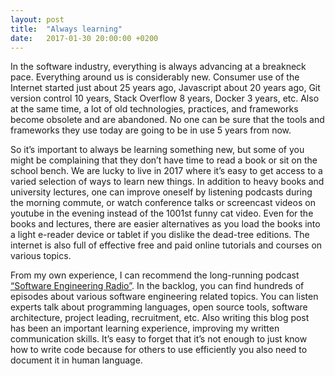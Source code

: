 ```yaml
---
layout: post
title:  "Always learning"
date:   2017-01-30 20:00:00 +0200
---
```


In the software industry, everything is always advancing at a breakneck pace. Everything around us is considerably new. Consumer use of the Internet started just about 25 years ago, Javascript about 20 years ago, Git version control 10 years, Stack Overflow 8 years, Docker 3 years, etc. Also at the same time, a lot of old technologies, practices, and frameworks become obsolete and are abandoned. No one can be sure that the tools and frameworks they use today are going to be in use 5 years from now.

So it’s important to always be learning something new, but some of you might be complaining that they don’t have time to read a book or sit on the school bench. We are lucky to live in 2017 where it’s easy to get access to a varied selection of ways to learn new things. In addition to heavy books and university lectures, one can improve oneself by listening podcasts during the morning commute, or watch conference talks or screencast videos on youtube in the evening instead of the 1001st funny cat video. Even for the books and lectures, there are easier alternatives as you load the books into a light e-reader device or tablet if you dislike the dead-tree editions. The internet is also full of effective free and paid online tutorials and courses on various topics.

From my own experience, I can recommend the long-running podcast [“Software Engineering Radio”][se-radio]. In the backlog, you can find hundreds of episodes about various software engineering related topics. You can listen experts talk about programming languages, open source tools, software architecture, project leading, recruitment, etc. Also writing this blog post has been an important learning experience, improving my written communication skills. It’s easy to forget that it’s not enough to just know how to write code because for others to use efficiently you also need to document it in human language.

[se-radio]: http://www.se-radio.net/